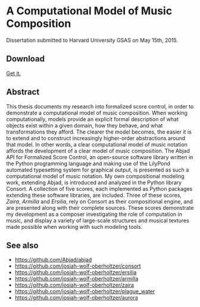 A Computational Model of Music Composition
==========================================

Dissertation submitted to Harvard University GSAS on May 15th, 2015.

Download
--------

[Get it.](https://github.com/josiah-wolf-oberholtzer/dissertation/raw/master/dissertation.pdf)

Abstract
--------

This thesis documents my research into formalized score control, in order to
demonstrate a computational model of music composition. When working
computationally, models provide an explicit formal description of what objects
exist within a given domain, how they behave, and what transformations they
afford. The clearer the model becomes, the easier it is to extend and to
construct increasingly higher-order abstractions around that model. In other
words, a clear computational model of music notation affords the development of
a clear model of music composition. The Abjad API for Formalized Score Control,
an open-source software library written in the Python programming language and
making use of the LilyPond automated typesetting system for graphical output,
is presented as such a computational model of music notation. My own
compositional modeling work, extending Abjad, is introduced and analyzed in the
Python library Consort. A collection of five scores, each implemented as Python
packages extending these software libraries, are included. Three of these
scores, *Zaira*, *Armilla* and *Ersilia*, rely on Consort as their
compositional engine, and are presented along with their complete sources.
These scores demonstrate my development as a composer investigating the role of
computation in music, and display a variety of large-scale structures and
musical textures made possible when working with such modeling tools.

See also
--------

- https://github.com/Abjad/abjad
- https://github.com/josiah-wolf-oberholtzer/consort
- https://github.com/josiah-wolf-oberholtzer/ersilia
- https://github.com/josiah-wolf-oberholtzer/armilla
- https://github.com/josiah-wolf-oberholtzer/zaira
- https://github.com/josiah-wolf-oberholtzer/plague_water
- https://github.com/josiah-wolf-oberholtzer/aurora
